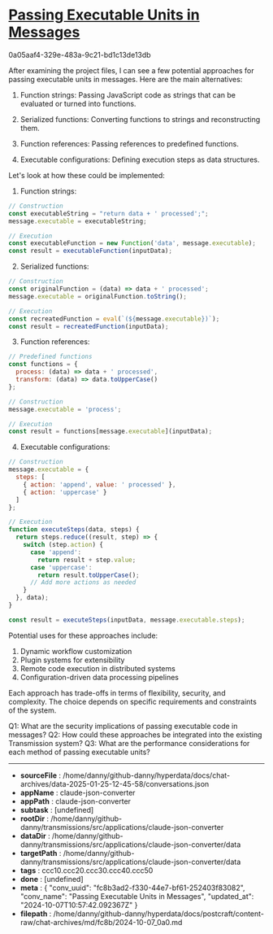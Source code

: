 # [Passing Executable Units in Messages](https://claude.ai/chat/fc8b3ad2-f330-44e7-bf61-252403f83082)

0a05aaf4-329e-483a-9c21-bd1c13de13db

 After examining the project files, I can see a few potential approaches for passing executable units in messages. Here are the main alternatives:

1. Function strings: Passing JavaScript code as strings that can be evaluated or turned into functions.

2. Serialized functions: Converting functions to strings and reconstructing them.

3. Function references: Passing references to predefined functions.

4. Executable configurations: Defining execution steps as data structures.

Let's look at how these could be implemented:

1. Function strings:

```javascript
// Construction
const executableString = "return data + ' processed';";
message.executable = executableString;

// Execution
const executableFunction = new Function('data', message.executable);
const result = executableFunction(inputData);
```

2. Serialized functions:

```javascript
// Construction
const originalFunction = (data) => data + ' processed';
message.executable = originalFunction.toString();

// Execution
const recreatedFunction = eval(`(${message.executable})`);
const result = recreatedFunction(inputData);
```

3. Function references:

```javascript
// Predefined functions
const functions = {
  process: (data) => data + ' processed',
  transform: (data) => data.toUpperCase()
};

// Construction
message.executable = 'process';

// Execution
const result = functions[message.executable](inputData);
```

4. Executable configurations:

```javascript
// Construction
message.executable = {
  steps: [
    { action: 'append', value: ' processed' },
    { action: 'uppercase' }
  ]
};

// Execution
function executeSteps(data, steps) {
  return steps.reduce((result, step) => {
    switch (step.action) {
      case 'append':
        return result + step.value;
      case 'uppercase':
        return result.toUpperCase();
      // Add more actions as needed
    }
  }, data);
}

const result = executeSteps(inputData, message.executable.steps);
```

Potential uses for these approaches include:

1. Dynamic workflow customization
2. Plugin systems for extensibility
3. Remote code execution in distributed systems
4. Configuration-driven data processing pipelines

Each approach has trade-offs in terms of flexibility, security, and complexity. The choice depends on specific requirements and constraints of the system.

Q1: What are the security implications of passing executable code in messages?
Q2: How could these approaches be integrated into the existing Transmission system?
Q3: What are the performance considerations for each method of passing executable units?

---

* **sourceFile** : /home/danny/github-danny/hyperdata/docs/chat-archives/data-2025-01-25-12-45-58/conversations.json
* **appName** : claude-json-converter
* **appPath** : claude-json-converter
* **subtask** : [undefined]
* **rootDir** : /home/danny/github-danny/transmissions/src/applications/claude-json-converter
* **dataDir** : /home/danny/github-danny/transmissions/src/applications/claude-json-converter/data
* **targetPath** : /home/danny/github-danny/transmissions/src/applications/claude-json-converter/data
* **tags** : ccc10.ccc20.ccc30.ccc40.ccc50
* **done** : [undefined]
* **meta** : {
  "conv_uuid": "fc8b3ad2-f330-44e7-bf61-252403f83082",
  "conv_name": "Passing Executable Units in Messages",
  "updated_at": "2024-10-07T10:57:42.092367Z"
}
* **filepath** : /home/danny/github-danny/hyperdata/docs/postcraft/content-raw/chat-archives/md/fc8b/2024-10-07_0a0.md